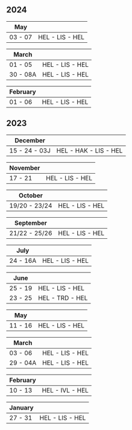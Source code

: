 ## 2024

| May     |                 |
| ------- | --------------- |
| 03 - 07 | HEL - LIS - HEL |

| March    |                 |
| -------- | --------------- |
| 01 - 05  | HEL - LIS - HEL |
| 30 - 08A | HEL - LIS - HEL |

| February |                 |
| -------- | --------------- |
| 01 - 06  | HEL - LIS - HEL |


## 2023

| December      |                       |
| ------------- | --------------------- |
| 15 - 24 - 03J | HEL - HAK - LIS - HEL |

| November |                 |
| -------- | --------------- |
| 17 - 21  | HEL - LIS - HEL |

| October       |                 |
| ------------- | --------------- |
| 19/20 - 23/24 | HEL - LIS - HEL |

| September     |                 |
| ------------- | --------------- |
| 21/22 - 25/26 | HEL - LIS - HEL |

| July     |                 |
| -------- | --------------- |
| 24 - 16A | HEL - LIS - HEL |

| June    |                 |
| ------- | --------------- |
| 25 - 19 | HEL - LIS - HEL |
| 23 - 25 | HEL - TRD - HEL |

| May     |                 |
| ------- | --------------- |
| 11 - 16 | HEL - LIS - HEL |

| March    |                 |
| -------- | --------------- |
| 03 - 06  | HEL - LIS - HEL |
| 29 - 04A | HEL - LIS - HEL |

| February |                 |
| -------- | --------------- |
| 10 - 13  | HEL - IVL - HEL |

| January |                 |
| ------- | --------------- |
| 27 - 31 | HEL - LIS - HEL |